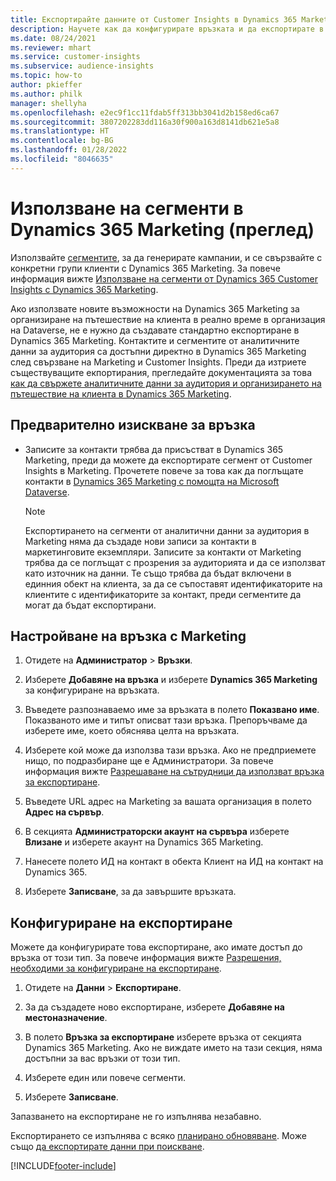 ```yaml
---
title: Експортирайте данните от Customer Insights в Dynamics 365 Marketing
description: Научете как да конфигурирате връзката и да експортирате в Dynamics 365 Marketing.
ms.date: 08/24/2021
ms.reviewer: mhart
ms.service: customer-insights
ms.subservice: audience-insights
ms.topic: how-to
author: pkieffer
ms.author: philk
manager: shellyha
ms.openlocfilehash: e2ec9f1cc11fdab5ff313bb3041d2b158ed6ca67
ms.sourcegitcommit: 3807202283dd116a30f900a163d8141db621e5a8
ms.translationtype: HT
ms.contentlocale: bg-BG
ms.lasthandoff: 01/28/2022
ms.locfileid: "8046635"
---
```

# <a name="use-segments-in-dynamics-365-marketing-preview"></a>Използване на сегменти в Dynamics 365 Marketing (преглед)



Използвайте [сегментите](segments.md), за да генерирате кампании, и се свързвайте с конкретни групи клиенти с Dynamics 365 Marketing. За повече информация вижте [Използване на сегменти от Dynamics 365 Customer Insights с Dynamics 365 Marketing](/dynamics365/marketing/customer-insights-segments).

Ако използвате новите възможности на Dynamics 365 Marketing за организиране на пътешествие на клиента в реално време в организация на Dataverse, не е нужно да създавате стандартно експортиране в Dynamics 365 Marketing. Контактите и сегментите от аналитичните данни за аудитория са достъпни директно в Dynamics 365 Marketing след свързване на Marketing и Customer Insights. Преди да изтриете съществуващите екпортирания, прегледайте документацията за това [как да свържете аналитичните данни за аудитория и организирането на пътешествие на клиента в Dynamics 365 Marketing](/dynamics365/marketing/real-time-marketing-ci-profile).

## <a name="prerequisite-for-a-connection"></a>Предварително изискване за връзка

- Записите за контакти трябва да присъстват в Dynamics 365 Marketing, преди да можете да експортирате сегмент от Customer Insights в Marketing. Прочетете повече за това как да поглъщате контакти в [Dynamics 365 Marketing с помощта на Microsoft Dataverse](connect-power-query.md).

  > [!NOTE]
  > Експортирането на сегменти от аналитични данни за аудитория в Marketing няма да създаде нови записи за контакти в маркетинговите екземпляри. Записите за контакти от Marketing трябва да се поглъщат с прозрения за аудиторията и да се използват като източник на данни. Те също трябва да бъдат включени в единния обект на клиента, за да се съпоставят идентификаторите на клиентите с идентификаторите за контакт, преди сегментите да могат да бъдат експортирани.

## <a name="set-up-connection-to-marketing"></a>Настройване на връзка с Marketing

1. Отидете на **Администратор** > **Връзки**.

1. Изберете **Добавяне на връзка** и изберете **Dynamics 365 Marketing** за конфигуриране на връзката.

1. Въведете разпознаваемо име за връзката в полето **Показвано име**. Показваното име и типът описват тази връзка. Препоръчваме да изберете име, което обяснява целта на връзката.

1. Изберете кой може да използва тази връзка. Ако не предприемете нищо, по подразбиране ще е Администратори. За повече информация вижте [Разрешаване на сътрудници да използват връзка за експортиране](connections.md#allow-contributors-to-use-a-connection-for-exports).

1. Въведете URL адрес на Marketing за вашата организация в полето **Адрес на сървър**.

1. В секцията **Администраторски акаунт на сървъра** изберете **Влизане** и изберете акаунт на Dynamics 365 Marketing.

1. Нанесете полето ИД на контакт в обекта Клиент на ИД на контакт на Dynamics 365.

1. Изберете **Записване**, за да завършите връзката. 

## <a name="configure-an-export"></a>Конфигуриране на експортиране

Можете да конфигурирате това експортиране, ако имате достъп до връзка от този тип. За повече информация вижте [Разрешения, необходими за конфигуриране на експортиране](export-destinations.md#set-up-a-new-export).

1. Отидете на **Данни** > **Експортиране**.

1. За да създадете ново експортиране, изберете **Добавяне на местоназначение**.

1. В полето **Връзка за експортиране** изберете връзка от секцията Dynamics 365 Marketing. Ако не виждате името на тази секция, няма достъпни за вас връзки от този тип.

1. Изберете един или повече сегменти.

1. Изберете **Записване**.

Запазването на експортиране не го изпълнява незабавно.

Експортирането се изпълнява с всяко [планирано обновяване](system.md#schedule-tab). Може също [да експортирате данни при поискване](export-destinations.md#run-exports-on-demand). 

[!INCLUDE[footer-include](../includes/footer-banner.md)]
